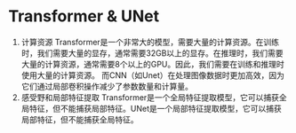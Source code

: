 # Transformer & UNet

1. 计算资源
Transformer是一个非常大的模型，需要大量的计算资源。在训练时，我们需要大量的显存，通常需要32GB以上的显存。在推理时，我们需要大量的计算资源，通常需要8个以上的GPU。因此，我们需要在训练和推理时使用大量的计算资源。
而CNN（如Unet）在处理图像数据时更加高效，因为它们通过局部卷积操作减少了参数数量和计算量。
2. 感受野和局部特征提取
Transformer是一个全局特征提取模型，它可以捕获全局特征，但不能捕获局部特征。UNet是一个局部特征提取模型，它可以捕获局部特征，但不能捕获全局特征。

